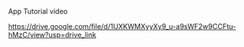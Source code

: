 App Tutorial video 

https://drive.google.com/file/d/1UXKWMXyyXy9_u-a9sWF2w9CCFtu-hMzC/view?usp=drive_link
